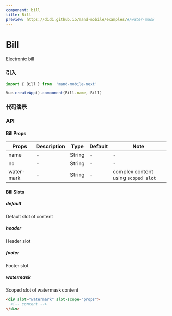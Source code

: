 ```yaml
---
component: bill
title: Bill
preview: https://didi.github.io/mand-mobile/examples/#/water-mask
---
```


# Bill


Electronic bill

### 引入

```javascript
import { Bill } from  'mand-mobile-next'

Vue.createApp().component(Bill.name, Bill)
```

### 代码演示

<demo-wrapper
  src="src/packages/bill/demo"
/>

### API

#### Bill Props
|Props | Description | Type | Default | Note |
|----|-----|------|------ |------|
|name|-|String|-|-|
|no|-|String|-|-|
|water-mark|-|String|-|complex content using `scoped slot`|

#### Bill Slots

##### default
Default slot of content

##### header
Header slot

##### footer
Footer slot

##### watermask
Scoped slot of watermask content

```html
<div slot="watermark" slot-scope="props">
  <!-- content -->
</div>
```
